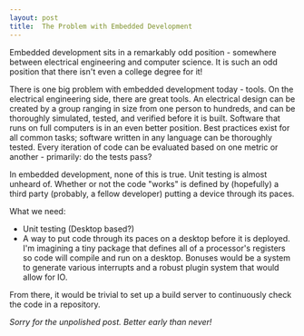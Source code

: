 ```yaml
---
layout: post
title:  The Problem with Embedded Development 
---
```

Embedded development sits in a remarkably odd position - somewhere between electrical engineering and computer science. It is such an odd position that there isn't even a college degree for it!

There is one big problem with embedded development today - tools. On the electrical engineering side, there are great tools. An electrical design can be created by a group ranging in size from one person to hundreds, and can be thoroughly simulated, tested, and verified before it is built. Software that runs on full computers is in an even better position. Best practices exist for all common tasks; software written in any language can be thoroughly tested. Every iteration of code can be evaluated based on one metric or another - primarily: do the tests pass?

In embedded development, none of this is true. Unit testing is almost unheard of. Whether or not the code "works" is defined by (hopefully) a third party (probably, a fellow developer) putting a device through its paces.

What we need:

- Unit testing (Desktop based?)
- A way to put code through its paces on a desktop before it is deployed. I'm imagining a tiny package that defines all of a processor's registers so code will compile and run on a desktop. Bonuses would be a system to generate various interrupts and a robust plugin system that would allow for IO.

From there, it would be trivial to set up a build server to continuously check the code in a repository.
 
*Sorry for the unpolished post. Better early than never!*